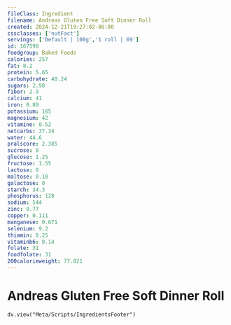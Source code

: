 ```yaml
---
fileClass: Ingredient
filename: Andreas Gluten Free Soft Dinner Roll
created: 2024-12-21T19:27:02-06:00
cssclasses: ['nutFact']
servings: ['Default | 100g','1 roll | 69']
id: 167590
foodgroup: Baked Foods
calories: 257
fat: 8.2
protein: 5.65
carbohydrate: 40.24
sugars: 2.98
fiber: 2.9
calcium: 41
iron: 0.89
potassium: 165
magnesium: 42
vitamine: 0.52
netcarbs: 37.34
water: 44.6
pralscore: 2.385
sucrose: 0
glucose: 1.25
fructose: 1.55
lactose: 0
maltose: 0.18
galactose: 0
starch: 34.3
phosphorus: 128
sodium: 544
zinc: 0.77
copper: 0.111
manganese: 0.671
selenium: 9.2
thiamin: 0.25
vitaminb6: 0.14
folate: 31
foodfolate: 31
200calorieweight: 77.821
---
```


# Andreas Gluten Free Soft Dinner Roll

```dataviewjs
dv.view("Meta/Scripts/IngredientsFooter")
```